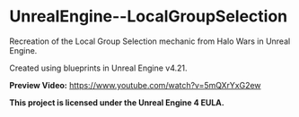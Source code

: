 # UnrealEngine--LocalGroupSelection
Recreation of the Local Group Selection mechanic from Halo Wars in Unreal Engine.

Created using blueprints in Unreal Engine v4.21.

**Preview Video:** https://www.youtube.com/watch?v=5mQXrYxG2ew

**This project is licensed under the Unreal Engine 4 EULA.**
